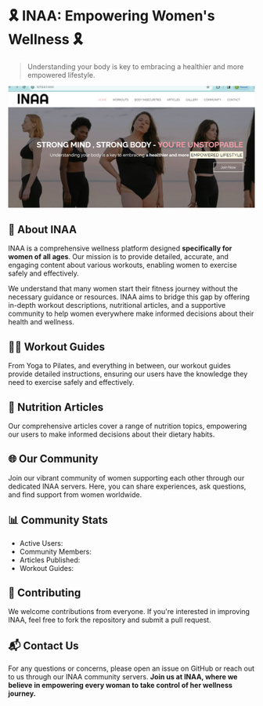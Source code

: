 # 🎗️ INAA: Empowering Women's Wellness 🎗️
> Understanding your body
is key to embracing a healthier and more empowered lifestyle.


![Alt Text](new_me.png)

## 🌟 About INAA
INAA is a comprehensive wellness platform designed **specifically for women of all ages**. Our mission is to provide detailed, accurate, and engaging content about various workouts, enabling women to exercise safely and effectively. 

We understand that many women start their fitness journey without the necessary guidance or resources. INAA aims to bridge this gap by offering in-depth workout descriptions, nutritional articles, and a supportive community to help women everywhere make informed decisions about their health and wellness.

## 🏋️‍♀️ Workout Guides 
From Yoga to Pilates, and everything in between, our workout guides provide detailed instructions, ensuring our users have the knowledge they need to exercise safely and effectively.

## 🍎 Nutrition Articles 
Our comprehensive articles cover a range of nutrition topics, empowering our users to make informed decisions about their dietary habits.

## 🌐 Our Community 
Join our vibrant community of women supporting each other through our dedicated INAA servers. Here, you can share experiences, ask questions, and find support from women worldwide.

## 📊 Community Stats
- Active Users: 
- Community Members: 
- Articles Published: 
- Workout Guides: 

## 🤝 Contributing
We welcome contributions from everyone. If you're interested in improving INAA, feel free to fork the repository and submit a pull request.

## 📬 Contact Us
For any questions or concerns, please open an issue on GitHub or reach out to us through our INAA community servers.
**Join us at INAA, where we believe in empowering every woman to take control of her wellness journey.**
